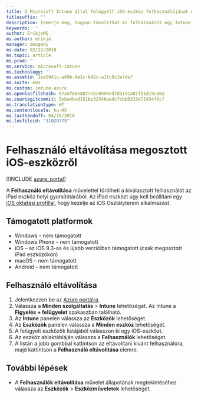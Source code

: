 ```yaml
---
title: A Microsoft Intune által felügyelt iOS-eszköz felhasználójának eltávolítása
titlesuffix: ''
description: Ismerje meg, hogyan távolíthat el felhasználót egy Intune által felügyelt, megosztott iOS-eszközről.
keywords: ''
author: ErikjeMS
ms.author: erikje
manager: dougeby
ms.date: 02/22/2018
ms.topic: article
ms.prod: ''
ms.service: microsoft-intune
ms.technology: ''
ms.assetid: 2ea5941c-a69b-4e1c-b42c-a1fc0c3a7de7
ms.suite: ems
ms.custom: intune-azure
ms.openlocfilehash: 67a5f60e0877ebc8994ed7d3191a81f51d19c40a
ms.sourcegitcommit: 5eba4bad151be32346aedc7cbb0333d71934f8cf
ms.translationtype: HT
ms.contentlocale: hu-HU
ms.lasthandoff: 04/16/2018
ms.locfileid: "31020775"
---
```

# <a name="remove-a-user-from-a-shared-ios-device"></a>Felhasználó eltávolítása megosztott iOS-eszközről


[!INCLUDE [azure_portal](./includes/azure_portal.md)]

A **Felhasználó eltávolítása** művelettel törölheti a kiválasztott felhasználót az iPad eszköz helyi gyorsítótárából. Az iPad eszközt úgy kell beállítani egy [iOS oktatási profillal](education-settings-configure-ios.md), hogy kezelje az iOS Osztályterem alkalmazást. 

## <a name="supported-platforms"></a>Támogatott platformok

- Windows – nem támogatott
- Windows Phone – nem támogatott
- iOS – az iOS 9.3-as és újabb verzióiban támogatott (csak megosztott iPad eszközökön)
- macOS – nem támogatott
- Android – nem támogatott

## <a name="remove-a-user"></a>Felhasználó eltávolítása

1. Jelentkezzen be az [Azure portálra](https://portal.azure.com).
2. Válassza a **Minden szolgáltatás** > **Intune** lehetőséget. Az Intune a **Figyelés + felügyelet** szakaszban található.
3. Az **Intune** panelen válassza az **Eszközök** lehetőséget.
4. Az **Eszközök** panelen válassza a **Minden eszköz** lehetőséget.
5. A felügyelt eszközök listájából válasszon ki egy iOS-eszközt.
6. Az eszköz ablaktábláján válassza a **Felhasználók** lehetőséget.
7. A listán a jobb gombbal kattintson az eltávolítani kívánt felhasználóra, majd kattintson a **Felhasználó eltávolítása** elemre.

## <a name="next-steps"></a>További lépések

- A **Felhasználók eltávolítása** művelet állapotának megtekintéséhez válassza az **Eszközök** > **Eszközműveletek** lehetőséget.
